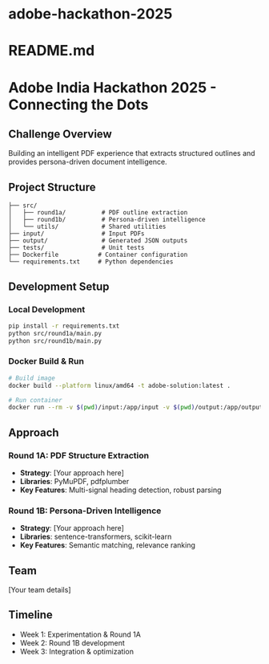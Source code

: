 # adobe-hackathon-2025
# README.md
# Adobe India Hackathon 2025 - Connecting the Dots

## Challenge Overview
Building an intelligent PDF experience that extracts structured outlines and provides persona-driven document intelligence.

## Project Structure
```
├── src/
│   ├── round1a/          # PDF outline extraction
│   ├── round1b/          # Persona-driven intelligence
│   └── utils/            # Shared utilities
├── input/                # Input PDFs
├── output/               # Generated JSON outputs
├── tests/                # Unit tests
├── Dockerfile           # Container configuration
└── requirements.txt     # Python dependencies
```

## Development Setup

### Local Development
```bash
pip install -r requirements.txt
python src/round1a/main.py
python src/round1b/main.py
```

### Docker Build & Run
```bash
# Build image
docker build --platform linux/amd64 -t adobe-solution:latest .

# Run container
docker run --rm -v $(pwd)/input:/app/input -v $(pwd)/output:/app/output --network none adobe-solution:latest
```

## Approach

### Round 1A: PDF Structure Extraction
- **Strategy**: [Your approach here]
- **Libraries**: PyMuPDF, pdfplumber
- **Key Features**: Multi-signal heading detection, robust parsing

### Round 1B: Persona-Driven Intelligence
- **Strategy**: [Your approach here]
- **Libraries**: sentence-transformers, scikit-learn
- **Key Features**: Semantic matching, relevance ranking

## Team
[Your team details]

## Timeline
- Week 1: Experimentation & Round 1A
- Week 2: Round 1B development  
- Week 3: Integration & optimization